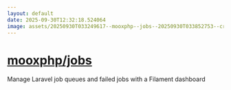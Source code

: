 ```yaml
---
layout: default
date: 2025-09-30T12:32:18.524064
image: assets/20250930T033249617--mooxphp--jobs--20250930T033852753--cropped.png
---
```


# [mooxphp/jobs](https://github.com/mooxphp/jobs)

Manage Laravel job queues and failed jobs with a Filament dashboard
